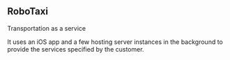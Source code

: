 RoboTaxi
-----
Transportation  as a service

It uses an iOS app and a few hosting server instances in the
background to provide the services specified by the customer.

